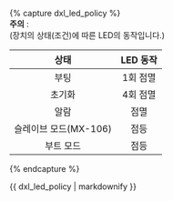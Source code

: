 {% capture dxl_led_policy %}  
**주의** :  
(장치의 상태(조건)에 따른 LED의 동작입니다.)

| 상태                  | LED 동작      |
|:---------------------:|:-------------:|
| 부팅                  | 1회 점멸      |
| 초기화                | 4회 점멸      |
| 알람                  | 점멸          |
| 슬레이브 모드(MX-106) | 점등          |
| 부트 모드             | 점등          |

{% endcapture %}
<div class="notice--warning">{{ dxl_led_policy | markdownify }}</div>

